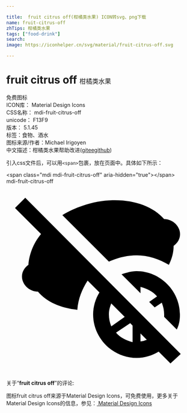 ```yaml
---

title:  fruit citrus off(柑橘类水果) ICON转svg、png下载
name: fruit-citrus-off
zhTips: 柑橘类水果
tags: ["food-drink"]
search: 
image: https://iconhelper.cn/svg/material/fruit-citrus-off.svg

---
```


# fruit citrus off  <small style="font-size: 60%;font-weight: 100">柑橘类水果</small>


<div class="detail-page">
<p>
<span><span class="badge-success badge">免费图标</span> </span>
<br/>
<span>
ICON库：
<span class="badge-secondary badge">Material Design Icons</span> 
</span>
<br/>
<span>
CSS名称：
<span class="badge-secondary badge">mdi-fruit-citrus-off</span> 
</span>
<br/>
<span>
unicode：
<span class="badge-secondary badge">F13F9</span> 
<copy-btn content='F13F9' btn-title=""></copy-btn>
<copy-btn :content='String.fromCodePoint(parseInt("F13F9", 16))' btn-title="复制U"></copy-btn>
</span>
<br/>
<span>
版本：
<span class="badge-secondary badge">5.1.45</span> 
</span><br/><span>标签：<span class="badge-light badge"><router-link to="/tags/food-drink.html">食物、酒水</router-link></span></span>
<br/>
<span>图标来源/作者：<span class="badge-light badge">Michael Irigoyen</span></span> 
<br/>
<span class="zh-detail">中文描述：<span class="badge-primary badge">柑橘类水果</span><span class="help-link"><span>帮助改进</span>(<a href="https://gitee.com/liuwave/icon-helper/edit/master/json/material/fruit-citrus-off.json" target="_blank" rel="noopener noreferrer">gitee</a><a href="https://github.com/liuwave/icon-helper/edit/master/json/material/fruit-citrus-off.json" target="_blank" rel="noopener noreferrer">github</a></span>)</span><br/>
</p>
</div>
<div class="alert alert-dark">
  <i class="mdi mdi-fruit-citrus-off mdi-48px"></i>
  <i class="mdi mdi-fruit-citrus-off mdi-36px"></i>
  <i class="mdi mdi-fruit-citrus-off mdi-24px"></i>
  <i class="mdi mdi-fruit-citrus-off mdi-18px"></i>
</div>
<div>
  <p>引入css文件后，可以用<code>&lt;span&gt;</code>包裹，放在页面中。具体如下所示：    
  </p>
  <div class="alert alert-primary" style="font-size: 14px">
    &lt;span class="mdi mdi-fruit-citrus-off" aria-hidden="true"&gt;&lt;/span&gt;
    <copy-btn content='<span class="mdi mdi-fruit-citrus-off" aria-hidden="true"></span>'></copy-btn>
  </div>
  <div class="alert alert-secondary">
    <i class="mdi mdi-fruit-citrus-off"
    style="font-size: 24px"
    aria-hidden="true"></i> mdi-fruit-citrus-off
    <copy-btn content="mdi-fruit-citrus-off" btn-title="复制图标名称"></copy-btn>
  </div>
</div>
<div id="svg" class="svg-wrap">
<svg xmlns="http://www.w3.org/2000/svg" viewBox="0 0 24 24"><path d="M22.1 21.5L2.4 1.7L1.1 3L4.4 6.3C3.4 7.5 2.9 8.9 2.8 10.2C2.1 10.7 1.8 11.5 2.1 12.3C2.4 13.1 3.2 13.6 4 13.6C5.1 14.9 6.9 15.7 9 15.9C9.1 14.5 9.6 13.3 10.3 12.2L11.8 13.7C11.3 14.5 11 15.5 11 16.5C11 19.5 13.5 22 16.5 22C17.5 22 18.5 21.7 19.3 21.2L20.8 22.7L22.1 21.5M13 16.5C13 16 13.1 15.6 13.3 15.1L15 16.8L13.3 18C13.1 17.5 13 17 13 16.5M13.9 18.8L15.7 17.6L16 17.9V20C15.2 19.8 14.4 19.4 13.9 18.8M17 19.9V18.9L17.8 19.7C17.5 19.8 17.3 19.9 17 19.9M20 16.8V16.5C20 16 19.9 15.5 19.7 15L18.8 15.6L18.1 14.9L19.1 14.2C18.6 13.6 17.8 13.2 17 13V13.8L14.6 11.4C15.2 11.2 15.9 11 16.5 11C19.5 11 22 13.5 22 16.5C22 17.2 21.9 17.8 21.6 18.4L20 16.8M13 9.8L7.1 3.9C7.9 3.4 8.8 3 9.7 2.7C13.8 1.3 18 2.1 20 4.4C20.8 4.4 21.6 4.9 21.9 5.7C22.2 6.5 21.9 7.3 21.2 7.8C21.2 8.6 21 9.4 20.6 10.2C19.4 9.5 18 9 16.5 9C15.3 9 14.1 9.3 13 9.8Z" /></svg>
</div>
<detail full-name='mdi-fruit-citrus-off'></detail>
<div class="icon-detail__container">
<p>关于“<b>fruit citrus off</b>”的评论:</p>
</div>
<Vssue title="关于“fruit citrus off”的评论" />    
<div><p>图标fruit citrus off来源于Material Design Icons，可免费使用，更多关于 Material Design Icons的信息，参见：<a target="_blank" href="https://iconhelper.cn/material.html"> Material Design Icons</a>
</p></div>
